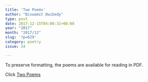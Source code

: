 ```yaml
---
title: 'Two Poems'
author: "Biswamit Dwibedy"
type: post
date: 2017-12-15T04:00:31+00:00
year: "2017"
month: "2017/12"
slug: '?p=629'
category: poetry
issue: 24

---
```

To preserve formatting, the poems are available for reading in PDF.

Click [Two Poems][1]

 [1]: http://bombayliterarymagazine.com/wp-content/uploads/2017/12/Two-Poems.pdf
